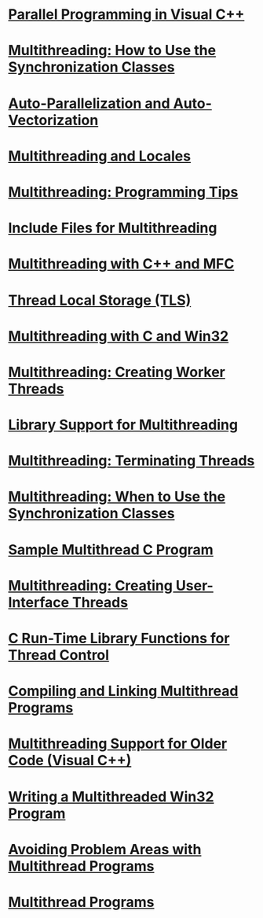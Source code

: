 # [Parallel Programming in Visual C++](parallel-programming-in-visual-cpp.md)
# [Multithreading: How to Use the Synchronization Classes](multithreading-how-to-use-the-synchronization-classes.md)
# [Auto-Parallelization and Auto-Vectorization](auto-parallelization-and-auto-vectorization.md)
# [Multithreading and Locales](multithreading-and-locales.md)
# [Multithreading: Programming Tips](multithreading-programming-tips.md)
# [Include Files for Multithreading](include-files-for-multithreading.md)
# [Multithreading with C++ and MFC](multithreading-with-cpp-and-mfc.md)
# [Thread Local Storage (TLS)](thread-local-storage-tls.md)
# [Multithreading with C and Win32](multithreading-with-c-and-win32.md)
# [Multithreading: Creating Worker Threads](multithreading-creating-worker-threads.md)
# [Library Support for Multithreading](library-support-for-multithreading.md)
# [Multithreading: Terminating Threads](multithreading-terminating-threads.md)
# [Multithreading: When to Use the Synchronization Classes](multithreading-when-to-use-the-synchronization-classes.md)
# [Sample Multithread C Program](sample-multithread-c-program.md)
# [Multithreading: Creating User-Interface Threads](multithreading-creating-user-interface-threads.md)
# [C Run-Time Library Functions for Thread Control](c-run-time-library-functions-for-thread-control.md)
# [Compiling and Linking Multithread Programs](compiling-and-linking-multithread-programs.md)
# [Multithreading Support for Older Code (Visual C++)](multithreading-support-for-older-code-visual-cpp.md)
# [Writing a Multithreaded Win32 Program](writing-a-multithreaded-win32-program.md)
# [Avoiding Problem Areas with Multithread Programs](avoiding-problem-areas-with-multithread-programs.md)
# [Multithread Programs](multithread-programs.md)
